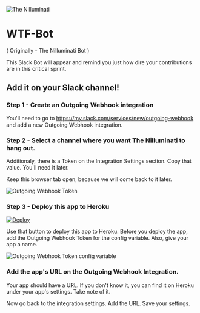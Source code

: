 ![The Nilluminati][logo]

[logo]: http://i.imgur.com/YMQs6UO.png "The Nilluminati"

# WTF-Bot
( Originally - The Nilluminati Bot )


This Slack Bot will appear and remind you just how dire your contributions are in this critical sprint.

## Add it on your Slack channel!
### Step 1 - Create an Outgoing Webhook integration
You'll need to go to https://my.slack.com/services/new/outgoing-webhook and add a new Outgoing Webhook integration. 

### Step 2 - Select a channel where you want The Nilluminati to hang out.  
Additionaly, there is a Token on the Integration Settings section. Copy that value. You'll need it later.

Keep this browser tab open, because we will come back to it later.

![Outgoing Webhook Token](http://i.imgur.com/tn6Kfgzl.png)

### Step 3 - Deploy this app to Heroku
[![Deploy](https://www.herokucdn.com/deploy/button.png)](https://heroku.com/deploy?template=https://github.com/czarmatt/critical-sprint/tree/master)

Use that button to deploy this app to Heroku. Before you deploy the app, add the Outgoing Webhook Token for the config variable. Also, give your app a name.

![Outgoing Webhook Token config variable](http://i.imgur.com/iIcRr5yl.png)

### Add the app's URL on the Outgoing Webhook Integration.
Your app should have a URL. If you don't know it, you can find it on Heroku under your app's settings. Take note of it.

Now go back to the integration settings. Add the URL. Save your settings.
